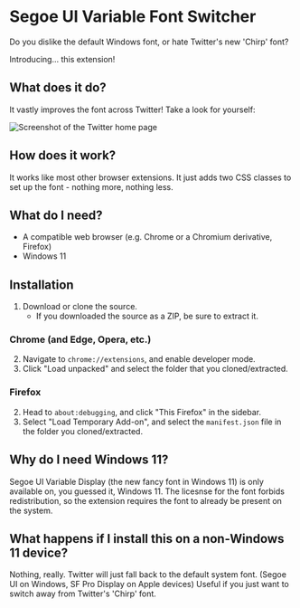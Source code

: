 # Segoe UI Variable Font Switcher
Do you dislike the default Windows font, or hate Twitter's new 'Chirp' font?

Introducing... this extension!

## What does it do?
It vastly improves the font across Twitter! Take a look for yourself:

![Screenshot of the Twitter home page](https://i.imgur.com/dyNqrJ2.png)

## How does it work?
It works like most other browser extensions. It just adds two CSS classes to set up the font - nothing more, nothing less.

## What do I need?
- A compatible web browser (e.g. Chrome or a Chromium derivative, Firefox)
- Windows 11

## Installation
1. Download or clone the source.
    - If you downloaded the source as a ZIP, be sure to extract it.
### Chrome (and Edge, Opera, etc.)
2. Navigate to `chrome://extensions`, and enable developer mode.
3. Click "Load unpacked" and select the folder that you cloned/extracted.
### Firefox
2. Head to `about:debugging`, and click "This Firefox" in the sidebar.
3. Select "Load Temporary Add-on", and select the `manifest.json` file in the folder you cloned/extracted.


## Why do I need Windows 11?
Segoe UI Variable Display (the new fancy font in Windows 11) is only available on, you guessed it, Windows 11. The licesnse for the font forbids redistribution, so the extension requires the font to already be present on the system.

## What happens if I install this on a non-Windows 11 device?
Nothing, really. Twitter will just fall back to the default system font. (Segoe UI on Windows, SF Pro Display on Apple devices) Useful if you just want to switch away from Twitter's 'Chirp' font.
